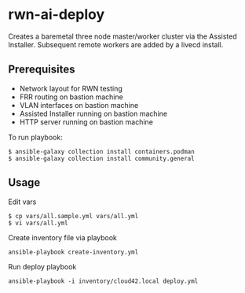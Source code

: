 # rwn-ai-deploy

Creates a baremetal three node master/worker cluster via the Assisted Installer. Subsequent remote workers are added by a livecd install.

## Prerequisites

* Network layout for RWN testing
* FRR routing on bastion machine
* VLAN interfaces on bastion machine
* Assisted Installer running on bastion machine
* HTTP server running on bastion machine

To run playbook:

```console
$ ansible-galaxy collection install containers.podman
$ ansible-galaxy collection install community.general
```

## Usage

Edit vars

```console
$ cp vars/all.sample.yml vars/all.yml
$ vi vars/all.yml
```

Create inventory file via playbook

```console
ansible-playbook create-inventory.yml
```

Run deploy playbook

```console
ansible-playbook -i inventory/cloud42.local deploy.yml
```
